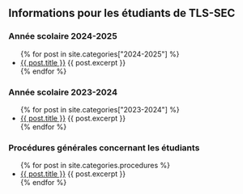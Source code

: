 ## Informations pour les étudiants de TLS-SEC

### Année scolaire 2024-2025
<ul>
{% for post in site.categories["2024-2025"] %}
<li>
  <a href="{{ post.url }}">{{ post.title }}</a>
  {{ post.excerpt }}
</li>
{% endfor %}
</ul>

### Année scolaire 2023-2024
<ul>
{% for post in site.categories["2023-2024"] %}
<li>
  <a href="{{ post.url }}">{{ post.title }}</a>
  {{ post.excerpt }}
</li>
{% endfor %}
</ul>

### Procédures générales concernant les étudiants
<ul>
{% for post in site.categories.procedures %}
<li>
  <a href="{{ post.url }}">{{ post.title }}</a>
  {{ post.excerpt }}
</li>
{% endfor %}
</ul>
